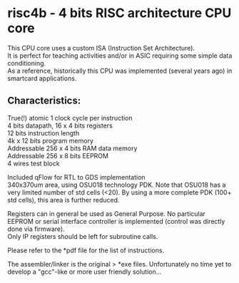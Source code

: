 # risc4b - 4 bits RISC architecture CPU core

<p>
This CPU core uses a custom ISA (Instruction Set Architecture). 
<br>It is perfect for teaching activities and/or in ASIC requiring some simple data conditioning.
<br>As a reference, historically this CPU was implemented (several years ago) in smartcard applications.  

## Characteristics:
True(!) atomic 1 clock cycle per instruction  
4 bits datapath, 16 x 4 bits registers   
12 bits instruction length   
4k x 12 bits program memory   
Addressable 256 x 4 bits RAM data memory   
Addressable 256 x 8 bits EEPROM   
4 wires test block    

Included qFlow for RTL to GDS implementation   
340x370um area, using OSU018 technology PDK. Note that OSU018 has a very limited number of std cells (<20). By using a more complete PDK (100+ std cells), this area is further reduced.   

Registers can in general be used as General Purpose. No particular EEPROM or serial interface controller is implemented (control was directly done via firmware).   
Only IP registers should be left for subroutine calls.  

Please refer to the *pdf file for the list of instructions.  

The assembler/linker is the original > *exe files. Unfortunately no time yet to develop a "gcc"-like or more user friendly solution...  


